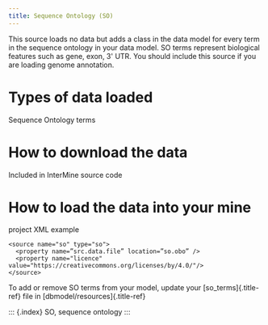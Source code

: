 ```yaml
---
title: Sequence Ontology (SO)
---
```


This source loads no data but adds a class in the data model for every
term in the sequence ontology in your data model. SO terms represent
biological features such as gene, exon, 3\' UTR. You should include this
source if you are loading genome annotation.

Types of data loaded
====================

Sequence Ontology terms

How to download the data
========================

Included in InterMine source code

How to load the data into your mine
===================================

project XML example

``` {.xml}
<source name="so" type="so">
  <property name=”src.data.file” location=”so.obo” />
  <property name="licence" value="https://creativecommons.org/licenses/by/4.0/"/>
</source>
```

To add or remove SO terms from your model, update your
[so_terms]{.title-ref} file in [dbmodel/resources]{.title-ref}

::: {.index}
SO, sequence ontology
:::

